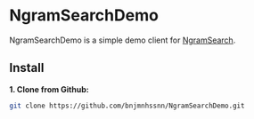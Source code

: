 NgramSearchDemo
================

NgramSearchDemo is a simple demo client for [NgramSearch].


Install
-------

**1. Clone from Github:**

```sh
git clone https://github.com/bnjmnhssnn/NgramSearchDemo.git
```


[NgramSearch]: https://github.com/bnjmnhssnn/NgramSearch "NgramSearch"
